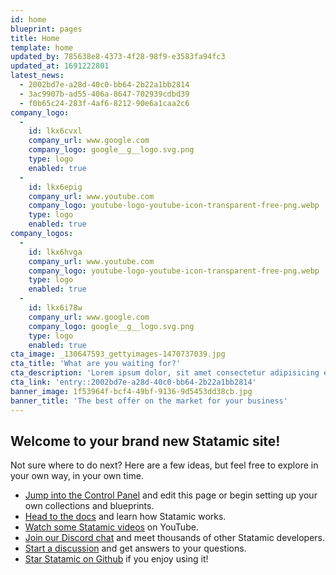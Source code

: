 ```yaml
---
id: home
blueprint: pages
title: Home
template: home
updated_by: 785638e8-4373-4f28-98f9-e3583fa94fc3
updated_at: 1691222801
latest_news:
  - 2002bd7e-a28d-40c0-bb64-2b22a1bb2814
  - 3ac9907b-ad55-406a-8647-702939cdbd39
  - f0b65c24-283f-4af6-8212-90e6a1caa2c6
company_logo:
  -
    id: lkx6cvxl
    company_url: www.google.com
    company_logo: google__g__logo.svg.png
    type: logo
    enabled: true
  -
    id: lkx6epig
    company_url: www.youtube.com
    company_logo: youtube-logo-youtube-icon-transparent-free-png.webp
    type: logo
    enabled: true
company_logos:
  -
    id: lkx6hvga
    company_url: www.youtube.com
    company_logo: youtube-logo-youtube-icon-transparent-free-png.webp
    type: logo
    enabled: true
  -
    id: lkx6i78w
    company_url: www.google.com
    company_logo: google__g__logo.svg.png
    type: logo
    enabled: true
cta_image: _130647593_gettyimages-1470737039.jpg
cta_title: 'What are you waiting for?'
cta_description: 'Lorem ipsum dolor, sit amet consectetur adipisicing elit. Maxime, sint, repellat vel quo quisquam accusamus in qui at ipsa enim quibusdam illo laboriosam omnis. Labore itaque illum distinctio eum neque!'
cta_link: 'entry::2002bd7e-a28d-40c0-bb64-2b22a1bb2814'
banner_image: 1f53964f-bcf4-49bf-9136-9d5453dd38cb.jpg
banner_title: 'The best offer on the market for your business'
---
```

## Welcome to your brand new Statamic site!

Not sure where to do next? Here are a few ideas, but feel free to explore in your own way, in your own time.

- [Jump into the Control Panel](/cp) and edit this page or begin setting up your own collections and blueprints.
- [Head to the docs](https://statamic.dev) and learn how Statamic works.
- [Watch some Statamic videos](https://youtube.com/statamic) on YouTube.
- [Join our Discord chat](https://statamic.com/discord) and meet thousands of other Statamic developers.
- [Start a discussion](https://github.com/statamic/cms/discussions) and get answers to your questions.
- [Star Statamic on Github](https://github.com/statamic/cms) if you enjoy using it!
